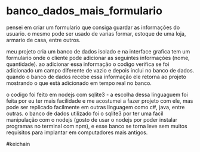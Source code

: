 # banco_dados_mais_formulario

pensei em criar um formulario que consiga guardar as informações do usuario.
o mesmo pode ser usado de varias formar, estoque de uma loja, armario de casa, entre outros.

meu projeto cria um banco de dados isolado e na interface grafica tem um formulario onde o cliente pode adicionar as seguintes informações (nome, quantidade). ao adicionar essa informação o codigo verifica se foi adicionado um campo diferente de vazio e depois inclui no banco de dados. quando o banco de dados recebe essa informação ele retorna ao projeto mostrando o que está adicionado em tempo real no banco.

o codigo foi feito em nodejs com sqlite3 - a escolha dessa linguaguem foi feita por eu ter mais facilidade e me acostumei a fazer projeto com ele, mas pode ser replicado facilmente em outras linguagem como c#, java, entre outras. o banco de dados utilizado foi o sqlite3 por ter uma facil manipulação com o nodejs (gosto de usar o nodejs por poder instalar programas no terminal com npm), e esse banco se torna leve sem muitos requisitos para implantar em computadores mais antigos.

#keichain
